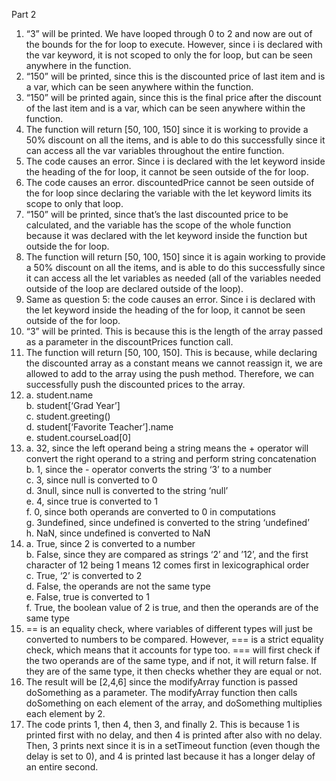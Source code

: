Part 2
1. “3” will be printed. We have looped through 0 to 2 and now are out of the bounds for the for loop to execute. However, since i is declared with the var keyword, it is not scoped to only the for loop, but can be seen anywhere in the function.
2. “150” will be printed, since this is the discounted price of last item and is a var, which can be seen anywhere within the function.
3. “150” will be printed again, since this is the final price after the discount of the last item and is a var, which can be seen anywhere within the function.
4. The function will return [50, 100, 150] since it is working to provide a 50% discount on all the items, and is able to do this successfully since it can access all the var variables throughout the entire function.
5. The code causes an error. Since i is declared with the let keyword inside the heading of the for loop, it cannot be seen outside of the for loop.
6. The code causes an error. discountedPrice cannot be seen outside of the for loop since declaring the variable with the let keyword limits its scope to only that loop. 
7. “150” will be printed, since that’s the last discounted price to be calculated, and the variable has the scope of the whole function because it was declared with the let keyword inside the function but outside the for loop.
8. The function will return [50, 100, 150] since it is again working to provide a 50% discount on all the items, and is able to do this successfully since it can access all the let variables as needed (all of the variables needed outside of the loop are declared outside of the loop).
9. Same as question 5: the code causes an error. Since i is declared with the let keyword inside the heading of the for loop, it cannot be seen outside of the for loop.
10. “3” will be printed. This is because this is the length of the array passed as a parameter in the discountPrices function call.
11. The function will return [50, 100, 150]. This is because, while declaring the discounted array as a constant means we cannot reassign it, we are allowed to add to the array using the push method. Therefore, we can successfully push the discounted prices to the array.
12.       
      a. student.name   
      b. student[‘Grad Year’]   
      c. student.greeting()   
      d. student[‘Favorite Teacher’].name   
      e. student.courseLoad[0]   
13.       
      a. 32, since the left operand being a string means the + operator will convert the right operand to a string and perform string concatenation   
      b. 1, since the - operator converts the string ‘3’ to a number   
      c. 3, since null is converted to 0   
      d. 3null, since null is converted to the string ‘null’   
      e. 4, since true is converted to 1   
      f. 0, since both operands are converted to 0 in computations   
      g. 3undefined, since undefined is converted to the string ‘undefined’   
      h. NaN, since undefined is converted to NaN   
14.        
      a. True, since 2 is converted to a number   
      b. False, since they are compared as strings ‘2’ and ’12’, and the first character of 12 being 1 means 12 comes first in lexicographical order   
      c. True, ‘2’ is converted to 2   
      d. False, the operands are not the same type   
      e. False, true is converted to 1   
      f. True, the boolean value of 2 is true, and then the operands are of the same type   
15. == is an equality check, where variables of different types will just be converted to numbers to be compared. However, === is a strict equality check, which means that it accounts for type too. === will first check if the two operands are of the same type, and if not, it will return false. If they are of the same type, it then checks whether they are equal or not.
17. The result will be [2,4,6] since the modifyArray function is passed doSomething as a parameter. The modifyArray function then calls doSomething on each element of the array, and doSomething multiplies each element by 2.
19. The code prints 1, then 4, then 3, and finally 2. This is because 1 is printed first with no delay, and then 4 is printed after also with no delay. Then, 3 prints next since it is in a setTimeout function (even though the delay is set to 0), and 4 is printed last because it has a longer delay of an entire second.
